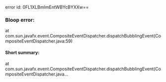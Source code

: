 error id: 0FL1XLBmImEntWBYcBYXXw==
### Bloop error:

at com.sun.javafx.event.CompositeEventDispatcher.dispatchBubblingEvent(CompositeEventDispatcher.java:59)
#### Short summary: 

at com.sun.javafx.event.CompositeEventDispatcher.dispatchBubblingEvent(CompositeEventDispatcher.java...